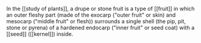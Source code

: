 In the [[study of plants]], a drupe or stone fruit is a type of [[fruit]] in which an outer fleshy part (made of the exocarp ("outer fruit" or skin) and mesocarp ("middle fruit" or flesh)) surrounds a single shell (the pip, pit, stone or pyrena) of a hardened endocarp ("inner fruit" or seed coat) with a [[seed]] ([[kernel]]) inside.